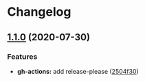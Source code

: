 # Changelog

## [1.1.0](https://www.github.com/drontmapik/tf-multi-region-deploy-public/compare/v1.0.0...v1.1.0) (2020-07-30)


### Features

* **gh-actions:** add release-please ([2504f30](https://www.github.com/drontmapik/tf-multi-region-deploy-public/commit/2504f3079a5f9823dbfe42835daeb509275d3aa5))
